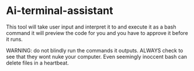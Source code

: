 # Ai-terminal-assistant
This tool will take user input and interpret it to and execute it as a bash command
it will preview the code for you and you have to approve it before it runs.

WARNING: do not blindly run the commands it outputs. ALWAYS check to see that they wont nuke your computer. Even seemingly inoccent bash can delete files in a heartbeat.
